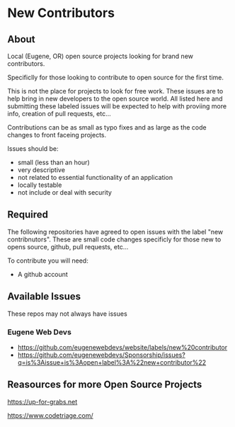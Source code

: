 # New Contributors

## About

Local (Eugene, OR) open source projects looking for brand new contributors. 

Specificlly for those looking to contribute to open source for the first time.

This is not the place for projects to look for free work. These issues are to help bring in new developers to the open source world. All listed here and submitting these labeled issues will be expected to help with proviing more info, creation of pull requests, etc...

Contributions can be as small as typo fixes and as large as the code changes to front faceing projects.

Issues should be:

* small (less than an hour)
* very descriptive
* not related to essential functionality of an application
* locally testable
* not include or deal with security


## Required

The following repositories have agreed to open issues with the label "new contribnutors". These are small code changes specificly for those new to opens source, github, pull requests, etc...

To contribute you will need:

* A github account



## Available Issues

These repos may not always have issues

### Eugene Web Devs

* https://github.com/eugenewebdevs/website/labels/new%20contributor
* https://github.com/eugenewebdevs/Sponsorship/issues?q=is%3Aissue+is%3Aopen+label%3A%22new+contributor%22


## Reasources for more Open Source Projects

https://up-for-grabs.net

https://www.codetriage.com/
